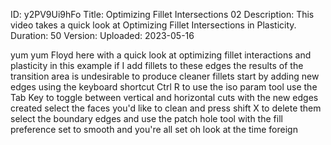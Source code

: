 ID: y2PV9Ui9hFo
Title: Optimizing Fillet Intersections 02
Description: This video takes a quick look at Optimizing Fillet Intersections in Plasticity.
Duration: 50
Version: 
Uploaded: 2023-05-16

yum yum Floyd here with a quick look at
optimizing fillet interactions and
plasticity in this example if I add
fillets to these edges the results of
the transition area is undesirable
to produce cleaner fillets
start by adding new edges using the
keyboard shortcut Ctrl R to use the iso
param tool
use the Tab Key to toggle between
vertical and horizontal cuts
with the new edges created select the
faces you'd like to clean and press
shift X to delete them select the
boundary edges and use the patch hole
tool with the fill preference set to
smooth and you're all set
oh look at the time
foreign
